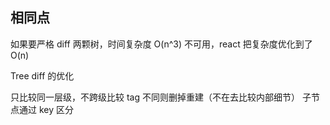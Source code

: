 ## 相同点

如果要严格 diff 两颗树，时间复杂度 O(n^3) 不可用，react 把复杂度优化到了 O(n)

Tree diff 的优化

只比较同一层级，不跨级比较
tag 不同则删掉重建（不在去比较内部细节）
子节点通过 key 区分
